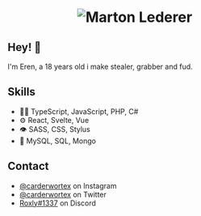 <h1 align="center">
  <img src="" alt="Marton Lederer" />
</h1>

## Hey! 👋
I'm Eren, a 18 years old i make stealer, grabber and fud.

## Skills
- 👨‍💻 TypeScript, JavaScript, PHP, C#
- ⚙️ React, Svelte, Vue
- 👁️ SASS, CSS, Stylus
- 💽 MySQL, SQL, Mongo

## Contact
- [@carderwortex](https://www.instagram.com/carderwortex/) on Instagram
- [@carderwortex](https://twitter.com/Carderwortex) on Twitter
- [Roxly#1337](./) on Discord
<!---
Erwortex/Erwortex is a ✨ special ✨ repository because its `README.md` (this file) appears on your GitHub profile.
You can click the Preview link to take a look at your changes.
--->
